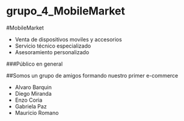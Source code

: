 # grupo_4_MobileMarket

#MobileMarket

- Venta de dispositivos moviles y accesorios
- Servicio técnico especializado
- Asesoramiento personalizado

###Público en general


##Somos un grupo de amigos formando nuestro primer e-commerce
- Alvaro Barquin
- Diego Miranda
- Enzo Coria
- Gabriela Paz
- Mauricio Romano
